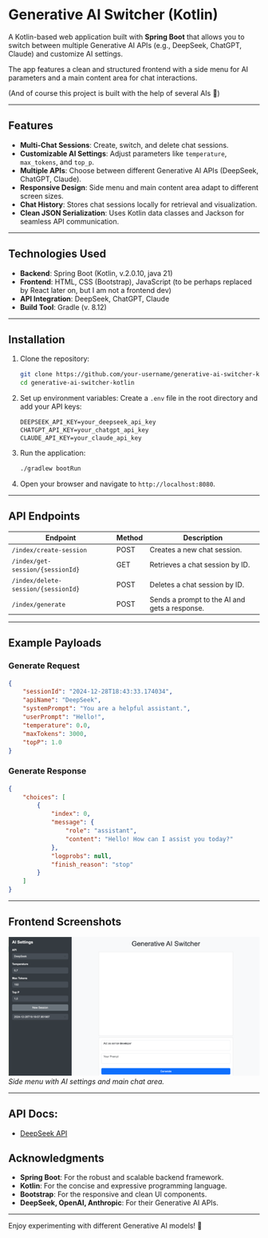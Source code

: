 # Generative AI Switcher (Kotlin)

A Kotlin-based web application built with **Spring Boot** that allows you to switch between multiple Generative AI APIs
(e.g., DeepSeek, ChatGPT, Claude) and customize AI settings. 

The app features a clean and structured frontend with a side menu for AI parameters and a main content area for chat 
interactions.

(And of course this project is built with the help of several AIs 🤖)

---

## Features

- **Multi-Chat Sessions**: Create, switch, and delete chat sessions.
- **Customizable AI Settings**: Adjust parameters like `temperature`, `max_tokens`, and `top_p`.
- **Multiple APIs**: Choose between different Generative AI APIs (DeepSeek, ChatGPT, Claude).
- **Responsive Design**: Side menu and main content area adapt to different screen sizes.
- **Chat History**: Stores chat sessions locally for retrieval and visualization.
- **Clean JSON Serialization**: Uses Kotlin data classes and Jackson for seamless API communication.

---

## Technologies Used

- **Backend**: Spring Boot (Kotlin, v.2.0.10, java 21)
- **Frontend**: HTML, CSS (Bootstrap), JavaScript (to be perhaps replaced by React later on, but I am not a frontend dev)
- **API Integration**: DeepSeek, ChatGPT, Claude
- **Build Tool**: Gradle (v. 8.12)

---

## Installation

1. Clone the repository:
   ```bash
   git clone https://github.com/your-username/generative-ai-switcher-kotlin.git
   cd generative-ai-switcher-kotlin
   ```

2. Set up environment variables:
   Create a `.env` file in the root directory and add your API keys:
   ```
   DEEPSEEK_API_KEY=your_deepseek_api_key
   CHATGPT_API_KEY=your_chatgpt_api_key
   CLAUDE_API_KEY=your_claude_api_key
   ```

3. Run the application:
   ```bash
   ./gradlew bootRun
   ```

4. Open your browser and navigate to `http://localhost:8080`.

---

## API Endpoints

| Endpoint                          | Method | Description                                   |
|-----------------------------------|--------|-----------------------------------------------|
| `/index/create-session`             | POST   | Creates a new chat session.                   |
| `/index/get-session/{sessionId}`    | GET    | Retrieves a chat session by ID.               |
| `/index/delete-session/{sessionId}` | POST   | Deletes a chat session by ID.                 |
| `/index/generate`                   | POST   | Sends a prompt to the AI and gets a response. |

---

## Example Payloads

### **Generate Request**
```json
{
    "sessionId": "2024-12-28T18:43:33.174034",
    "apiName": "DeepSeek",
    "systemPrompt": "You are a helpful assistant.",
    "userPrompt": "Hello!",
    "temperature": 0.0,
    "maxTokens": 3000,
    "topP": 1.0
}
```

### **Generate Response**
```json
{
    "choices": [
        {
            "index": 0,
            "message": {
                "role": "assistant",
                "content": "Hello! How can I assist you today?"
            },
            "logprobs": null,
            "finish_reason": "stop"
        }
    ]
}
```

---

## Frontend Screenshots

![Screenshot 1](./screenshot.png) 
*Side menu with AI settings and main chat area.*


---

## API Docs:

- [DeepSeek API](https://api-docs.deepseek.com/api/deepseek-api)

## Acknowledgments

- **Spring Boot**: For the robust and scalable backend framework.
- **Kotlin**: For the concise and expressive programming language.
- **Bootstrap**: For the responsive and clean UI components.
- **DeepSeek, OpenAI, Anthropic**: For their Generative AI APIs.

---

Enjoy experimenting with different Generative AI models! 🚀
